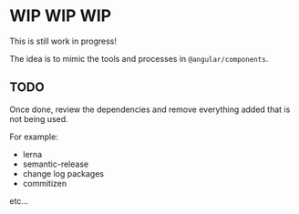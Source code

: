 # WIP WIP WIP

This is still work in progress!

The idea is to mimic the tools and processes in `@angular/components`.

## TODO

Once done, review the dependencies and remove everything added that is not being used.

For example:

- lerna
- semantic-release
- change log packages
- commitizen

etc...
